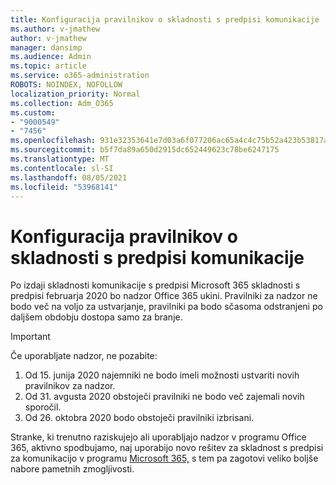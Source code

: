 ```yaml
---
title: Konfiguracija pravilnikov o skladnosti s predpisi komunikacije
ms.author: v-jmathew
author: v-jmathew
manager: dansimp
ms.audience: Admin
ms.topic: article
ms.service: o365-administration
ROBOTS: NOINDEX, NOFOLLOW
localization_priority: Normal
ms.collection: Adm_O365
ms.custom:
- "9000549"
- "7456"
ms.openlocfilehash: 931e32353641e7d03a6f077206ac65a4c4c75b52a423b53817aa67db863bb20c
ms.sourcegitcommit: b5f7da89a650d2915dc652449623c78be6247175
ms.translationtype: MT
ms.contentlocale: sl-SI
ms.lasthandoff: 08/05/2021
ms.locfileid: "53968141"
---
```

# <a name="configure-communication-compliance-policies"></a>Konfiguracija pravilnikov o skladnosti s predpisi komunikacije

Po izdaji skladnosti komunikacije s predpisi Microsoft 365 skladnosti s predpisi februarja 2020 bo nadzor Office 365 ukini. Pravilniki za nadzor ne bodo več na voljo za ustvarjanje, pravilniki pa bodo sčasoma odstranjeni po daljšem obdobju dostopa samo za branje.

> [!IMPORTANT]
> Če uporabljate nadzor, ne pozabite:
>
> 1. Od 15. junija 2020 najemniki ne bodo imeli možnosti ustvariti novih pravilnikov za nadzor.
> 2. Od 31. avgusta 2020 obstoječi pravilniki ne bodo več zajemali novih sporočil.
> 3. Od 26. oktobra 2020 bodo obstoječi pravilniki izbrisani.

Stranke, ki trenutno raziskujejo ali uporabljajo nadzor v programu Office 365, aktivno spodbujamo, naj uporabijo novo rešitev za skladnost s predpisi za komunikacijo v programu [Microsoft 365,](https://go.microsoft.com/fwlink/?linkid=2128593) s tem pa zagotovi veliko boljše nabore pametnih zmogljivosti.
